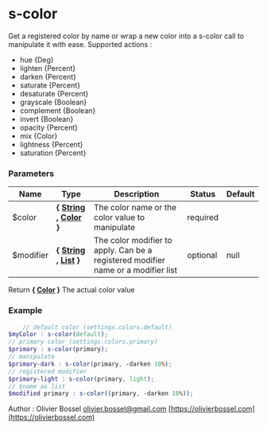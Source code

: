 # s-color

Get a registered color by name or wrap a new color into a s-color call
to manipulate it with ease.
Supported actions :
- hue {Deg}
- lighten {Percent}
- darken {Percent}
- saturate {Percent}
- desaturate {Percent}
- grayscale {Boolean}
- complement {Boolean}
- invert {Boolean}
- opacity {Percent}
- mix {Color}
- lightness {Percent}
- saturation {Percent}



### Parameters
Name  |  Type  |  Description  |  Status  |  Default
------------  |  ------------  |  ------------  |  ------------  |  ------------
$color  |  **{ [String](http://www.sass-lang.com/documentation/file.SASS_REFERENCE.html#sass-script-strings) , [Color](http://www.sass-lang.com/documentation/file.SASS_REFERENCE.html#colors) }**  |  The color name or the color value to manipulate  |  required  |
$modifier  |  **{ [String](http://www.sass-lang.com/documentation/file.SASS_REFERENCE.html#sass-script-strings) , [List](http://www.sass-lang.com/documentation/file.SASS_REFERENCE.html#lists) }**  |  The color modifier to apply. Can be a registered modifier name or a modifier list  |  optional  |  null

Return **{ [Color](http://www.sass-lang.com/documentation/file.SASS_REFERENCE.html#colors) }** The actual color value

### Example
```scss
	// default color (settings.colors.default)
$myColor : s-color(default);
// primary color (settings.colors.primary)
$primary : s-color(primary);
// manipulate
$primary-dark : s-color(primary, -darken 10%);
// registered modifier
$primary-light : s-color(primary, light);
// $name as list
$modified primary : s-color((primary, -darken 10%));
```
Author : Olivier Bossel [olivier.bossel@gmail.com](mailto:olivier.bossel@gmail.com) [https://olivierbossel.com](https://olivierbossel.com)